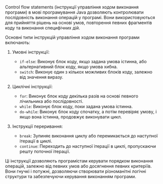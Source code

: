 Control flow statements (інструкції управління ходом виконання програми) в мові програмування Java дозволяють 
контролювати послідовність виконання операцій у програмі. Вони використовуються для прийняття рішень на основі 
умов, повторення певних фрагментів коду та виконання специфічних дій.

Основні типи інструкцій управління ходом виконання програми включають:

1. Умовні інструкції:
    - `if-else`: Виконує блок коду, якщо задана умова істинна, або альтернативний блок коду, якщо умова хибна.
    - `switch`: Виконує один з кількох можливих блоків коду, залежно від значення виразу.

2. Циклічні інструкції:
    - `for`: Виконує блок коду декілька разів на основі певного лічильника або послідовності.
    - `while`: Виконує блок коду, поки задана умова істинна.
    - `do-while`: Виконує блок коду спочатку, а потім перевіряє умову, і якщо вона істинна, продовжує виконувати цикл.

3. Інструкції переривання:
    - `break`: Зупиняє виконання циклу або перемикається до наступної ітерації в циклі.
    - `continue`: Переходить до наступної ітерації в циклі, пропускаючи решту поточної ітерації.

Ці інструкції дозволяють програмістам керувати порядком виконання операцій, залежно від певних умов або досягнення 
певних критеріїв. Вони гнучкі і потужні, дозволяючи створювати різноманітні логічні структури та забезпечуючи керування 
виконанням програми.